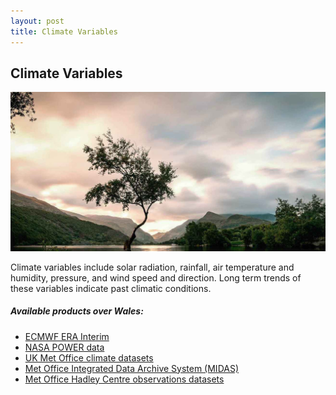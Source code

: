 ```yaml
---
layout: post
title: Climate Variables
---
```


## Climate Variables

![Climate Variables](/assets/img/wales/big/tree.jpg)

Climate variables include solar radiation, rainfall, air temperature and humidity, pressure, and wind speed and direction. Long term trends of these variables indicate past climatic conditions.

##### Available products over Wales:

*   [ECMWF ERA Interim](http://apps.ecmwf.int/datasets/data/interim-full-daily/levtype=sfc/)
*   [NASA POWER data](https://power.larc.nasa.gov/data-access-viewer/)
*   [UK Met Office climate datasets](https://www.metoffice.gov.uk/climate/uk/data)
*   [Met Office Integrated Data Archive System (MIDAS)](http://catalogue.ceda.ac.uk/uuid/220a65615218d5c9cc9e4785a3234bd0) 
*   [Met Office Hadley Centre observations datasets](https://www.metoffice.gov.uk/hadobs/)